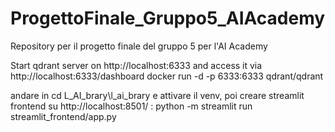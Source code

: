# ProgettoFinale_Gruppo5_AIAcademy

Repository per il progetto finale del gruppo 5 per l'AI Academy

Start qdrant server on http://localhost:6333
and access it via http://localhost:6333/dashboard
docker run -d -p 6333:6333 qdrant/qdrant

andare in cd L_AI_brary\l_ai_brary e attivare il venv, poi
creare streamlit frontend su http://localhost:8501/ :
python -m streamlit run streamlit_frontend/app.py

